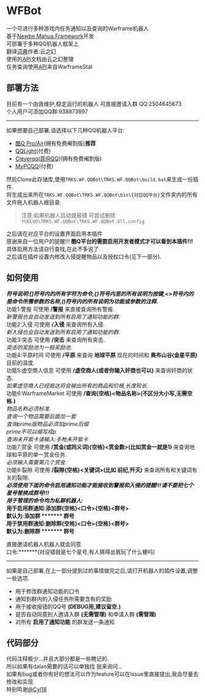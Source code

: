 # WFBot
一个可进行多种游戏内任务通知以及查询的Warframe机器人  
基于[Newbe.Mahua.Framework](https://github.com/newbe36524/Newbe.Mahua.Framework)开发  
可部署于多种QQ机器人框架上  
翻译[词典](https://github.com/Richasy/WFA_Lexicon)作者:云之幻  
使用的[API](https://blog.richasy.cn/document/wfa/api/)文档由云之幻整理   
任务查询使用[API](https://docs.warframestat.us/)来自WarframeStat  
## 部署方法  
目前有一个由我维护,稳定运行的机器人 可直接邀请入群 QQ:2504645673   
个人用户可添加QQ群:938873897

----------

如果想要自己部署,请选择以下几种QQ机器人平台:  

- [酷Q Pro/Air](https://cqp.cc/)(拥有免费阉割版)**推荐**  
- [QQLight](https://www.52chat.cc/download.php)(付费)  
- [Cleverqq(原IRQQ)](https://www.cleverqq.cn/)(拥有免费阉割版)  
- [MyPCQQ](https://mypcqq.cc/)(付费)  

然后Clone此存储库,使用`TRKS.WF.QQBot\TRKS.WF.QQBot\build.bat`来生成一份插件.  
将生成出来所在`TRKS.WF.QQBot\TRKS.WF.QQBot\bin\{对应QQ平台}`文件夹内的所有文件拖入机器人根目录.  
> 注意:如果机器人启动就报错 可尝试删除`YUELUO\TRKS.WF.QQBot\TRKS.WF.QQBot.dll.config`   

之后请在对应平台的设置界面启用本插件  
感谢来自一位用户的提醒!!! **酷Q平台的需要启用开发者模式才可以看到本插件!!!** 具体启用方法请自行查找,在此不多说了.  
之后请在插件设置内修改入侵提醒物品以及授权口令(见下一部分).

## 如何使用
***符号说明:[]符号内的所有字符为命令,{}符号内里的所有说明为按键,<>符号内的是命令所需参数的名称,()符号内的所有说明为功能或参数的注释.***  
功能1:警报 可使用 **/警报** 来直接查询所有警报.   
     *新警报也会自动发送到所有启用了通知功能的群.*  
功能2:入侵 可使用 **/入侵** 来查询所有入侵.   
    *新入侵也会自动发送到所有启用了通知功能的群.*  
功能3:突击 可使用 **/突击** 来查询所有突击.   
     *突击的奖励池为一般奖励池.*  
功能4:平原时间 可使用 **/平原** 来查询 **地球平原** 现在的时间和 **奥布山谷(金星平原)** 目前的温度.  
功能5:虚空商人信息 可使用 **/虚空商人(或者你输入奸商也可以)** 来查询奸商的状态.  
     *如果虚空商人已经抵达将会输出所有的商品和价格,长度较长.*  
功能6:WarframeMarket 可使用 **/查询{空格}<物品名称>(不区分大小写,无需空格.)**  
     *物品名称必须标准.*  
    *查询一个物品需要后面加一套*   
     *查询prime版物品必须加prime后缀*  
     *prime不可以缩写成p*  
     *查询未开紫卡请输入:手枪未开紫卡*  
功能7:赏金 可使用 **/赏金(或同义词){空格}<赏金数>(比如赏金一就是1)** 来查询地球和平原的单一赏金任务.  
     *必须输入需要第几个赏金.*  
功能8:裂隙 可使用 **/裂隙{空格}<关键词>(比如 前纪,歼灭)** 来查询所有和关键词有关的裂隙.  
***必须使用下面的命令启用通知功能才能接收到警报和入侵的提醒!!!请不要把七个星号替换成群号!!!***  
***用于管理的命令均为私聊机器人:***  
**用于启用群通知:添加群{空格}<口令>{空格}<群号>**  
**默认为:添加群 ******* 群号**  
**用于禁用群通知:删除群{空格}<口令>{空格}<群号>**  
**默认为:删除群 ******* 群号**    

直接邀请机器人机器人就会同意  
口令:*******(对没错就是七个星号,有人猜得出我玩了什么梗吗)

----------
如果是自己部署,在上一部分提到过的事情做完之后,请打开机器人的插件设置,调整一些选项.  

- 用于修改群通知功能的口令
- 通知到群内的入侵任务所需要含有的奖励
- 用于接收报错的QQ号 **(DEBUG用,建议留空.)**
- 是否自动同意别人邀请入群 **(无需管理)** 和申请入群 **(需管理)**   
- 对所有 **启用了通知功能** 的群发送一条通知


## 代码部分
代码注释极少...并且大部分都是一些瞎记的.  
所以如果有dalao需要的话可以单独找 我来询问...  
如果有bug或者你有好的想法可以作为feature可以在Issue里直接提出,我会尽量去修改和实现.  
特别鸣谢[@Cyl18](https://github.com/Cyl18)  